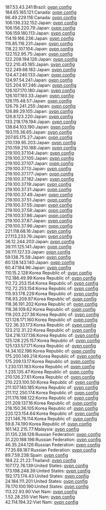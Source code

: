 187.53.43.241:Brazil: [ovpn config](vpn/187_53_43_241.ovpn)  
184.65.165.121:Canada: [ovpn config](vpn/184_65_165_121.ovpn)  
96.49.229.116:Canada: [ovpn config](vpn/96_49_229_116.ovpn)  
106.136.232.152:Japan: [ovpn config](vpn/106_136_232_152.ovpn)  
106.156.220.79:Japan: [ovpn config](vpn/106_156_220_79.ovpn)  
106.159.180.113:Japan: [ovpn config](vpn/106_159_180_113.ovpn)  
114.19.166.236:Japan: [ovpn config](vpn/114_19_166_236.ovpn)  
115.85.119.231:Japan: [ovpn config](vpn/115_85_119_231.ovpn)  
118.22.107.104:Japan: [ovpn config](vpn/118_22_107_104.ovpn)  
122.152.95.75:Japan: [ovpn config](vpn/122_152_95_75.ovpn)  
122.208.194.126:Japan: [ovpn config](vpn/122_208_194_126.ovpn)  
122.210.45.185:Japan: [ovpn config](vpn/122_210_45_185.ovpn)  
122.249.68.182:Japan: [ovpn config](vpn/122_249_68_182.ovpn)  
124.47.240.133:Japan: [ovpn config](vpn/124_47_240_133.ovpn)  
124.97.54.241:Japan: [ovpn config](vpn/124_97_54_241.ovpn)  
125.204.97.246:Japan: [ovpn config](vpn/125_204_97_246.ovpn)  
126.107.170.180:Japan: [ovpn config](vpn/126_107_170_180.ovpn)  
126.107.193.33:Japan: [ovpn config](vpn/126_107_193_33.ovpn)  
126.115.48.57:Japan: [ovpn config](vpn/126_115_48_57.ovpn)  
126.79.241.255:Japan: [ovpn config](vpn/126_79_241_255.ovpn)  
126.89.29.105:Japan: [ovpn config](vpn/126_89_29_105.ovpn)  
126.8.123.220:Japan: [ovpn config](vpn/126_8_123_220.ovpn)  
133.218.178.194:Japan: [ovpn config](vpn/133_218_178_194.ovpn)  
138.64.103.190:Japan: [ovpn config](vpn/138_64_103_190.ovpn)  
193.115.36.65:Japan: [ovpn config](vpn/193_115_36_65.ovpn)  
207.65.175.27:Japan: [ovpn config](vpn/207_65_175_27.ovpn)  
210.139.95.203:Japan: [ovpn config](vpn/210_139_95_203.ovpn)  
210.159.210.188:Japan: [ovpn config](vpn/210_159_210_188.ovpn)  
219.100.37.104:Japan: [ovpn config](vpn/219_100_37_104.ovpn)  
219.100.37.105:Japan: [ovpn config](vpn/219_100_37_105.ovpn)  
219.100.37.107:Japan: [ovpn config](vpn/219_100_37_107.ovpn)  
219.100.37.13:Japan: [ovpn config](vpn/219_100_37_13.ovpn)  
219.100.37.177:Japan: [ovpn config](vpn/219_100_37_177.ovpn)  
219.100.37.182:Japan: [ovpn config](vpn/219_100_37_182.ovpn)  
219.100.37.19:Japan: [ovpn config](vpn/219_100_37_19.ovpn)  
219.100.37.31:Japan: [ovpn config](vpn/219_100_37_31.ovpn)  
219.100.37.49:Japan: [ovpn config](vpn/219_100_37_49.ovpn)  
219.100.37.51:Japan: [ovpn config](vpn/219_100_37_51.ovpn)  
219.100.37.55:Japan: [ovpn config](vpn/219_100_37_55.ovpn)  
219.100.37.58:Japan: [ovpn config](vpn/219_100_37_58.ovpn)  
219.100.37.86:Japan: [ovpn config](vpn/219_100_37_86.ovpn)  
219.100.37.87:Japan: [ovpn config](vpn/219_100_37_87.ovpn)  
219.100.37.96:Japan: [ovpn config](vpn/219_100_37_96.ovpn)  
221.118.68.16:Japan: [ovpn config](vpn/221_118_68_16.ovpn)  
27.113.233.76:Japan: [ovpn config](vpn/27_113_233_76.ovpn)  
36.12.244.203:Japan: [ovpn config](vpn/36_12_244_203.ovpn)  
39.111.125.141:Japan: [ovpn config](vpn/39_111_125_141.ovpn)  
39.111.127.33:Japan: [ovpn config](vpn/39_111_127_33.ovpn)  
59.138.75.58:Japan: [ovpn config](vpn/59_138_75_58.ovpn)  
60.128.143.140:Japan: [ovpn config](vpn/60_128_143_140.ovpn)  
60.47.184.96:Japan: [ovpn config](vpn/60_47_184_96.ovpn)  
110.15.2.128:Korea Republic of: [ovpn config](vpn/110_15_2_128.ovpn)  
112.186.49.99:Korea Republic of: [ovpn config](vpn/112_186_49_99.ovpn)  
112.72.253.154:Korea Republic of: [ovpn config](vpn/112_72_253_154.ovpn)  
112.72.253.154:Korea Republic of: [ovpn config](vpn/112_72_253_154.ovpn)  
115.93.178.229:Korea Republic of: [ovpn config](vpn/115_93_178_229.ovpn)  
116.93.209.97:Korea Republic of: [ovpn config](vpn/116_93_209_97.ovpn)  
118.36.191.202:Korea Republic of: [ovpn config](vpn/118_36_191_202.ovpn)  
118.38.109.62:Korea Republic of: [ovpn config](vpn/118_38_109_62.ovpn)  
119.203.227.36:Korea Republic of: [ovpn config](vpn/119_203_227_36.ovpn)  
121.128.171.160:Korea Republic of: [ovpn config](vpn/121_128_171_160.ovpn)  
122.36.33.173:Korea Republic of: [ovpn config](vpn/122_36_33_173.ovpn)  
123.212.31.22:Korea Republic of: [ovpn config](vpn/123_212_31_22.ovpn)  
124.216.137.136:Korea Republic of: [ovpn config](vpn/124_216_137_136.ovpn)  
125.128.225.157:Korea Republic of: [ovpn config](vpn/125_128_225_157.ovpn)  
125.133.57.171:Korea Republic of: [ovpn config](vpn/125_133_57_171.ovpn)  
14.34.102.196:Korea Republic of: [ovpn config](vpn/14_34_102_196.ovpn)  
175.200.149.214:Korea Republic of: [ovpn config](vpn/175_200_149_214.ovpn)  
175.209.13.17:Korea Republic of: [ovpn config](vpn/175_209_13_17.ovpn)  
1.230.131.183:Korea Republic of: [ovpn config](vpn/1_230_131_183.ovpn)  
1.235.135.47:Korea Republic of: [ovpn config](vpn/1_235_135_47.ovpn)  
210.126.27.61:Korea Republic of: [ovpn config](vpn/210_126_27_61.ovpn)  
210.223.100.50:Korea Republic of: [ovpn config](vpn/210_223_100_50.ovpn)  
211.107.140.185:Korea Republic of: [ovpn config](vpn/211_107_140_185.ovpn)  
211.112.250.174:Korea Republic of: [ovpn config](vpn/211_112_250_174.ovpn)  
211.176.198.122:Korea Republic of: [ovpn config](vpn/211_176_198_122.ovpn)  
211.209.137.16:Korea Republic of: [ovpn config](vpn/211_209_137_16.ovpn)  
218.150.36.105:Korea Republic of: [ovpn config](vpn/218_150_36_105.ovpn)  
220.123.154.64:Korea Republic of: [ovpn config](vpn/220_123_154_64.ovpn)  
221.146.76.114:Korea Republic of: [ovpn config](vpn/221_146_76_114.ovpn)  
59.8.74.190:Korea Republic of: [ovpn config](vpn/59_8_74_190.ovpn)  
161.142.215.77:Malaysia: [ovpn config](vpn/161_142_215_77.ovpn)  
31.135.236.128:Russian Federation: [ovpn config](vpn/31_135_236_128.ovpn)  
31.220.188.196:Russian Federation: [ovpn config](vpn/31_220_188_196.ovpn)  
46.35.244.126:Russian Federation: [ovpn config](vpn/46_35_244_126.ovpn)  
77.35.88.187:Russian Federation: [ovpn config](vpn/77_35_88_187.ovpn)  
89.7.59.238:Spain: [ovpn config](vpn/89_7_59_238.ovpn)  
184.22.21.22:Thailand: [ovpn config](vpn/184_22_21_22.ovpn)  
107.172.76.139:United States: [ovpn config](vpn/107_172_76_139.ovpn)  
173.198.248.39:United States: [ovpn config](vpn/173_198_248_39.ovpn)  
192.173.174.43:United States: [ovpn config](vpn/192_173_174_43.ovpn)  
24.184.111.201:United States: [ovpn config](vpn/24_184_111_201.ovpn)  
76.170.100.190:United States: [ovpn config](vpn/76_170_100_190.ovpn)  
113.22.93.90:Viet Nam: [ovpn config](vpn/113_22_93_90.ovpn)  
1.52.28.255:Viet Nam: [ovpn config](vpn/1_52_28_255.ovpn)  
42.114.194.32:Viet Nam: [ovpn config](vpn/42_114_194_32.ovpn)  
